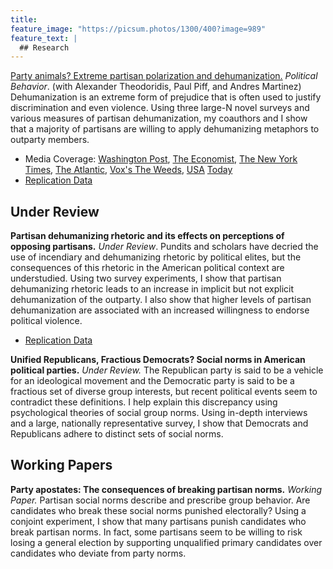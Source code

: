 ```yaml
---
title:
feature_image: "https://picsum.photos/1300/400?image=989"
feature_text: |
  ## Research
---
```


[Party animals? Extreme partisan polarization and dehumanization.](https://link.springer.com/article/10.1007/s11109-019-09559-4) *Political Behavior*. (with Alexander Theodoridis, Paul Piff, and Andres Martinez)
Dehumanization is an extreme form of prejudice that is often used to justify discrimination and even violence. Using three large-N novel surveys and various measures of partisan dehumanization, my coauthors and I show that a majority of partisans are willing to apply dehumanizing metaphors to outparty members.

* Media Coverage: [Washington Post](https://www.washingtonpost.com/news/monkey-cage/wp/2018/05/21/trump-isnt-the-only-one-who-calls-opponents-animals-democrats-and-republicans-do-it-to-each-other/?utm_term=.da53c790f2cc), [The Economist](https://www.economist.com/united-states/2018/05/24/the-primeval-tribalism-of-american-politics), [The New York](https://www.nytimes.com/2018/05/24/opinion/trump-animals-immigrants-politics.html) [Times](https://www.nytimes.com/2020/09/16/opinion/biden-trump-2020-violence.html?smid=tw-share), [The Atlantic](https://www.theatlantic.com/magazine/archive/2019/12/how-america-ends/600757/), [Vox's The Weeds](https://megaphone.link/VMP8815636850), [USA](https://www.usatoday.com/story/news/politics/2018/06/17/group-tries-lower-volume-high-decibel-noise-dividing-nation/689980002/) [Today](https://www.usatoday.com/story/news/politics/2019/06/11/trump-era-anxiety-inspires-better-angels-civil-discourse/3747143002/)
* [Replication Data](https://github.com/jamesmartherus/Party_Animals_Replication)


## Under Review

**Partisan dehumanizing rhetoric and its effects on perceptions of opposing partisans.** *Under Review*.
Pundits and scholars have decried the use of incendiary and dehumanizing rhetoric by political elites, but the consequences of this rhetoric in the American political context are understudied. Using two survey experiments, I show that partisan dehumanizing rhetoric leads to an increase in implicit but not explicit dehumanization of the outparty. I also show that higher levels of partisan dehumanization are associated with an increased willingness to endorse political violence.

* [Replication Data](https://github.com/jamesmartherus/Dehumanizing_Rhetoric_Replication)


**Unified Republicans, Fractious Democrats? Social norms in American political parties.** *Under Review.*
The Republican party is said to be a vehicle for an ideological movement and the Democratic party is said to be a fractious set of diverse group interests, but recent political events seem to contradict these definitions. I help explain this discrepancy using psychological theories of social group norms. Using in-depth interviews and a large, nationally representative survey, I show that Democrats and Republicans adhere to distinct sets of social norms.


## Working Papers

**Party apostates: The consequences of breaking partisan norms.** *Working Paper.* 
Partisan social norms describe and prescribe group behavior. Are candidates who break these social norms punished electorally? Using a conjoint experiment, I show that many partisans  punish candidates who break partisan norms. In fact, some partisans seem to be willing to risk losing a general election by supporting unqualified primary candidates over candidates who deviate from party norms.